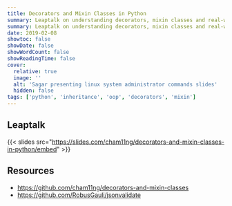 ```yaml
---
title: Decorators and Mixin Classes in Python
summary: Leaptalk on understanding decorators, mixin classes and real-world implementation
summary: Leaptalk on understanding decorators, mixin classes and real-world implementation
date: 2019-02-08
showtoc: false
showDate: false
showWordCount: false
showReadingTime: false
cover:
  relative: true
  image: ''
  alt: 'Sagar presenting linux system administrator commands slides'
  hidden: false
tags: ['python', 'inheritance', 'oop', 'decorators', 'mixin']
---
```


## Leaptalk

{{< slides src="https://slides.com/cham11ng/decorators-and-mixin-classes-in-python/embed" >}}

## Resources

- https://github.com/cham11ng/decorators-and-mixin-classes
- https://github.com/RobusGauli/jsonvalidate
